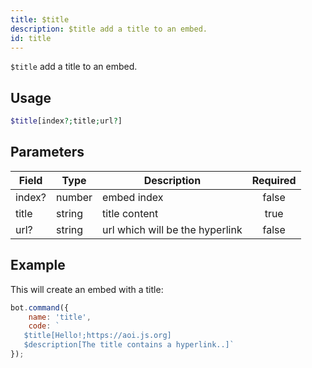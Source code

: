 ```yaml
---
title: $title
description: $title add a title to an embed.
id: title
---
```


`$title` add a title to an embed.

## Usage

```php
$title[index?;title;url?]
```

## Parameters

| Field  | Type   | Description                     | Required |
|--------|--------|---------------------------------|:--------:|
| index? | number | embed index                     |  false   |
| title  | string | title content                   |   true   |
| url?   | string | url which will be the hyperlink |  false   |

## Example

This will create an embed with a title:

```javascript
bot.command({
    name: 'title',
    code: `
   $title[Hello!;https://aoi.js.org]
   $description[The title contains a hyperlink..]`
});
```